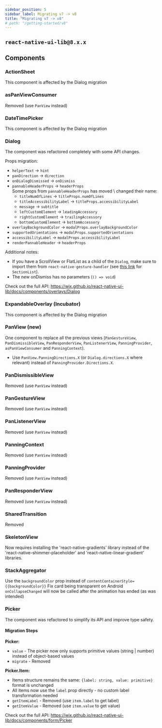 ```yaml
---
sidebar_position: 5
sidebar_label: Migrating v7 -> v8
title: "Migrating v7 -> v8"
# path: "/getting-started/v8"
---
```

## `react-native-ui-lib@8.x.x`

## Components

### ActionSheet
This component is affected by the Dialog migration  

### asPanViewConsumer
Removed (use `PanView` instead)  

### DateTimePicker
This component is affected by the Dialog migration  

### Dialog
The component was refactored completely with some API changes. 

Props migration:
- `helperText` -> `hint`
- `panDirection` -> `direction`
- `onDialogDismissed` -> `onDismiss`
- `pannableHeaderProps` -> `headerProps`  
  Some props from `pannableHeaderProps` has moved \ changed their name:  
  - `titleNumOfLines` -> `titleProps.numOfLines`
  - `titleAccessibilityLabel` -> `titleProps.accessibilityLabel`
  - `message` -> `subtitle`
  - `leftCustomElement` -> `leadingAccessory`
  - `rightCustomElement` -> `trailingAccessory`
  - `bottomCustomElement` -> `bottomAccessory`
- `overlayBackgroundColor` -> `modalProps.overlayBackgroundColor`
- `supportedOrientations` -> `modalProps.supportedOrientations`
- `accessibilityLabel` -> `modalProps.accessibilityLabel`
- `renderPannableHeader` -> `headerProps`


Additional notes:  
- If you have a ScrollView or FlatList as a child of the `Dialog`, make sure to import them from `react-native-gesture-handler` (see [this link](https://github.com/software-mansion/react-native-gesture-handler/issues/1380) for `SectionList`).  
- The new onDismiss has no parameters (`() => void`)  

Check out the full API: https://wix.github.io/react-native-ui-lib/docs/components/overlays/Dialog

### ExpandableOverlay (Incubator)
This component is affected by the Dialog migration  

### PanView (new)
 One component to replace all the previous views (`PanGestureView`, `PanDismissibleView`, `PanResponderView`, `PanListenerView`, `PanningProvider`, `asPanViewConsumer` and `PanningContext`).
- Use `PanView.PanningDirections.X` (or `Dialog.directions.X` where relevant) instead of `PanningProvider.Directions.X`.  

### PanDismissibleView
Removed (use `PanView` instead)

### PanGestureView
Removed (use `PanView` instead)

### PanListenerView
Removed (use `PanView` instead)

### PanningContext
Removed (use `PanView` instead)

### PanningProvider
Removed (use `PanView` instead)

### PanResponderView
Removed (use `PanView` instead)

### SharedTransition
Removed

### SkeletonView
Now requires installing the 'react-native-gradients' library instead of the 'react-native-shimmer-placeholder' and 'react-native-linear-gradient' libraries.


### StackAggregator
Use the `backgroundColor` prop instead of `contentContainerStyle={{backgroundColor}}`
Fix card being transparent on Android
`onCollapseChanged` will now be called after the animation has ended (as was intended)

### Picker
The component was refactored to simplify its API and improve type safety.

#### Migration Steps

**Picker:**

- `value` - The picker now only supports primitive values (string | number) instead of object-based values
- `migrate` - Removed

**Picker.Item:**

- Items structure remains the same: `{label: string, value: primitive}` format is unchanged
- All items now use the `label` prop directly - no custom label transformation needed
- `getItemLabel` - Removed (use `item.label` to get label)
- `getItemValue` - Removed (use `item.value` to get value)

Check out the full API: https://wix.github.io/react-native-ui-lib/docs/components/form/Picker
